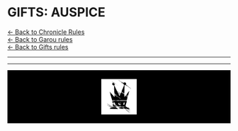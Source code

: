 # GIFTS: AUSPICE

[← Back to Chronicle Rules](../../README.md)  
[← Back to Garou rules](../README.md)  
[← Back to Gifts rules](./README.md)

-----



-----
<p align="center" style="background-color: #000; padding: 20px;">
  <img src="https://raw.githubusercontent.com/mckn-larp/.github/main/profile/05-queen-glow.png" alt="Knoxville Crown Footer" width="80" style="margin: 0 20px; vertical-align: middle;" />
</p>
